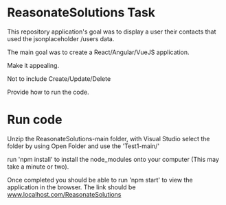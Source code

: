 # ReasonateSolutions Task

This repository application's goal was to display a user their contacts that used the jsonplaceholder /users data.

The main goal was to create a React/Angular/VueJS application.

Make it appealing.

Not to include Create/Update/Delete

Provide how to run the code.

# Run code

Unzip the ReasonateSolutions-main folder, with Visual Studio select the folder by using Open Folder and use the 'Test1-main/' 

run 'npm install' to install the node_modules onto your computer (This may take a minute or two).

Once completed you should be able to run 'npm start' to view the application in the browser. The link should be www.localhost.com/ReasonateSolutions
